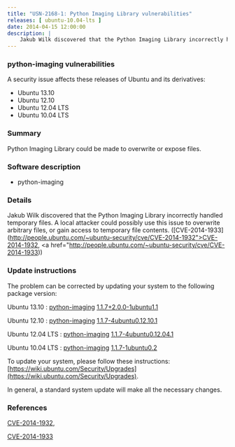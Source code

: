 ```yaml
---
title: "USN-2168-1: Python Imaging Library vulnerabilities"
releases: [ ubuntu-10.04-lts ]
date: 2014-04-15 12:00:00
description: |
    Jakub Wilk discovered that the Python Imaging Library incorrectly handled temporary files. A local attacker could possibly use this issue to overwrite arbitrary files, or gain access to temporary file contents. ([CVE-2014-1933](http://people.ubuntu.com/~ubuntu-security/cve/CVE-2014-1932">CVE-2014-1932</a>, <a href="http://people.ubuntu.com/~ubuntu-security/cve/CVE-2014-1933)) 
--- 
```

 
### python-imaging vulnerabilities

A security issue affects these releases of Ubuntu and its derivatives:

* Ubuntu 13.10
* Ubuntu 12.10
* Ubuntu 12.04 LTS
* Ubuntu 10.04 LTS

### Summary

Python Imaging Library could be made to overwrite or expose files. 

### Software description

* python-imaging 

### Details

Jakub Wilk discovered that the Python Imaging Library incorrectly handled temporary files. A local attacker could possibly use this issue to overwrite arbitrary files, or gain access to temporary file contents. ([CVE-2014-1933](http://people.ubuntu.com/~ubuntu-security/cve/CVE-2014-1932">CVE-2014-1932</a>, <a href="http://people.ubuntu.com/~ubuntu-security/cve/CVE-2014-1933)) 

### Update instructions

The problem can be corrected by updating your system to the following package version:

Ubuntu 13.10
 : [python-imaging](https://launchpad.net/ubuntu/+source/python-imaging) <span> [1.1.7+2.0.0-1ubuntu1.1](https://launchpad.net/ubuntu/+source/python-imaging/1.1.7+2.0.0-1ubuntu1.1) </span> 

Ubuntu 12.10
 : [python-imaging](https://launchpad.net/ubuntu/+source/python-imaging) <span> [1.1.7-4ubuntu0.12.10.1](https://launchpad.net/ubuntu/+source/python-imaging/1.1.7-4ubuntu0.12.10.1) </span> 

Ubuntu 12.04 LTS
 : [python-imaging](https://launchpad.net/ubuntu/+source/python-imaging) <span> [1.1.7-4ubuntu0.12.04.1](https://launchpad.net/ubuntu/+source/python-imaging/1.1.7-4ubuntu0.12.04.1) </span> 

Ubuntu 10.04 LTS
 : [python-imaging](https://launchpad.net/ubuntu/+source/python-imaging) <span> [1.1.7-1ubuntu0.2](https://launchpad.net/ubuntu/+source/python-imaging/1.1.7-1ubuntu0.2) </span> 

To update your system, please follow these instructions: [https://wiki.ubuntu.com/Security/Upgrades](https://wiki.ubuntu.com/Security/Upgrades).

In general, a standard system update will make all the necessary changes. 

### References

 [CVE-2014-1932](http://people.ubuntu.com/~ubuntu-security/cve/CVE-2014-1932), 

 [CVE-2014-1933](http://people.ubuntu.com/~ubuntu-security/cve/CVE-2014-1933)
 

